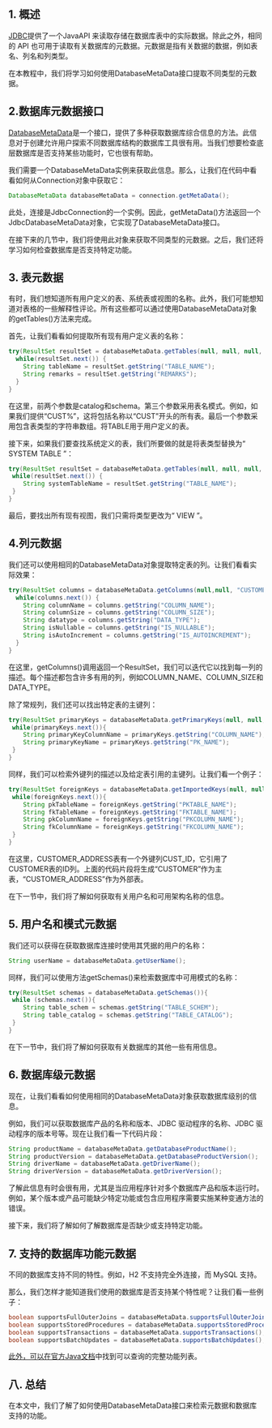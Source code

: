 ## 1. 概述

[JDBC](https://www.baeldung.com/java-jdbc)提供了一个JavaAPI 来读取存储在数据库表中的实际数据。除此之外，相同的 API 也可用于读取有关数据库的元数据。元数据是指有关数据的数据，例如表名、列名和列类型。

在本教程中，我们将学习如何使用DatabaseMetaData接口提取不同类型的元数据。

## 2.数据库元数据接口

[DatabaseMetaData](https://docs.oracle.com/en/java/javase/11/docs/api/java.sql/java/sql/DatabaseMetaData.html)是一个接口，提供了多种获取数据库综合信息的方法。此信息对于创建允许用户探索不同数据库结构的数据库工具很有用。当我们想要检查底层数据库是否支持某些功能时，它也很有帮助。

我们需要一个DatabaseMetaData实例来获取此信息。那么，让我们在代码中看看如何从Connection对象中获取它：

```java
DatabaseMetaData databaseMetaData = connection.getMetaData();
```

此处，连接是JdbcConnection的一个实例。因此，getMetaData()方法返回一个JdbcDatabaseMetaData对象，它实现了DatabaseMetaData接口。

在接下来的几节中，我们将使用此对象来获取不同类型的元数据。之后，我们还将学习如何检查数据库是否支持特定功能。

## 3. 表元数据

有时，我们想知道所有用户定义的表、系统表或视图的名称。此外，我们可能想知道对表格的一些解释性评论。所有这些都可以通过使用DatabaseMetaData对象的getTables()方法来完成。

首先，让我们看看如何提取所有现有用户定义表的名称：

```java
try(ResultSet resultSet = databaseMetaData.getTables(null, null, null, new String[]{"TABLE"})){ 
  while(resultSet.next()) { 
    String tableName = resultSet.getString("TABLE_NAME"); 
    String remarks = resultSet.getString("REMARKS"); 
  }
}
```

在这里，前两个参数是catalog和schema。第三个参数采用表名模式。例如，如果我们提供“CUST%”，这将包括名称以“CUST”开头的所有表。最后一个参数采用包含表类型的字符串数组。将TABLE用于用户定义的表。

接下来，如果我们要查找系统定义的表，我们所要做的就是将表类型替换为“ SYSTEM TABLE ”：

```java
try(ResultSet resultSet = databaseMetaData.getTables(null, null, null, new String[]{"SYSTEM TABLE"})){
 while(resultSet.next()) { 
    String systemTableName = resultSet.getString("TABLE_NAME"); 
 }
}
```

最后，要找出所有现有视图，我们只需将类型更改为“ VIEW ”。

## 4.列元数据

我们还可以使用相同的DatabaseMetaData对象提取特定表的列。让我们看看实际效果：

```java
try(ResultSet columns = databaseMetaData.getColumns(null,null, "CUSTOMER_ADDRESS", null)){
  while(columns.next()) {
    String columnName = columns.getString("COLUMN_NAME");
    String columnSize = columns.getString("COLUMN_SIZE");
    String datatype = columns.getString("DATA_TYPE");
    String isNullable = columns.getString("IS_NULLABLE");
    String isAutoIncrement = columns.getString("IS_AUTOINCREMENT");
  }
}
```

在这里，getColumns()调用返回一个ResultSet，我们可以迭代它以找到每一列的描述。每个描述都包含许多有用的列，例如COLUMN_NAME、COLUMN_SIZE和DATA_TYPE。

除了常规列，我们还可以找出特定表的主键列：

```java
try(ResultSet primaryKeys = databaseMetaData.getPrimaryKeys(null, null, "CUSTOMER_ADDRESS")){ 
 while(primaryKeys.next()){ 
    String primaryKeyColumnName = primaryKeys.getString("COLUMN_NAME"); 
    String primaryKeyName = primaryKeys.getString("PK_NAME"); 
 }
}
```

同样，我们可以检索外键列的描述以及给定表引用的主键列。让我们看一个例子：

```java
try(ResultSet foreignKeys = databaseMetaData.getImportedKeys(null, null, "CUSTOMER_ADDRESS")){
 while(foreignKeys.next()){
    String pkTableName = foreignKeys.getString("PKTABLE_NAME");
    String fkTableName = foreignKeys.getString("FKTABLE_NAME");
    String pkColumnName = foreignKeys.getString("PKCOLUMN_NAME");
    String fkColumnName = foreignKeys.getString("FKCOLUMN_NAME");
 }
}
```

在这里，CUSTOMER_ADDRESS表有一个外键列CUST_ID，它引用了CUSTOMER表的ID列。上面的代码片段将生成“CUSTOMER”作为主表，“CUSTOMER_ADDRESS”作为外部表。

在下一节中，我们将了解如何获取有关用户名和可用架构名称的信息。

## 5. 用户名和模式元数据

我们还可以获得在获取数据库连接时使用其凭据的用户的名称：

```java
String userName = databaseMetaData.getUserName();
```

同样，我们可以使用方法getSchemas()来检索数据库中可用模式的名称：

```java
try(ResultSet schemas = databaseMetaData.getSchemas()){
 while (schemas.next()){
    String table_schem = schemas.getString("TABLE_SCHEM");
    String table_catalog = schemas.getString("TABLE_CATALOG");
 }
}
```

在下一节中，我们将了解如何获取有关数据库的其他一些有用信息。

## 6. 数据库级元数据

现在，让我们看看如何使用相同的DatabaseMetaData对象获取数据库级别的信息。

例如，我们可以获取数据库产品的名称和版本、JDBC 驱动程序的名称、JDBC 驱动程序的版本号等。现在让我们看一下代码片段：

```java
String productName = databaseMetaData.getDatabaseProductName();
String productVersion = databaseMetaData.getDatabaseProductVersion();
String driverName = databaseMetaData.getDriverName();
String driverVersion = databaseMetaData.getDriverVersion();
```

了解此信息有时会很有用，尤其是当应用程序针对多个数据库产品和版本运行时。例如，某个版本或产品可能缺少特定功能或包含应用程序需要实施某种变通方法的错误。

接下来，我们将了解如何了解数据库是否缺少或支持特定功能。

## 7. 支持的数据库功能元数据

不同的数据库支持不同的特性。例如，H2 不支持完全外连接，而 MySQL 支持。

那么，我们怎样才能知道我们使用的数据库是否支持某个特性呢？让我们看一些例子：

```java
boolean supportsFullOuterJoins = databaseMetaData.supportsFullOuterJoins();
boolean supportsStoredProcedures = databaseMetaData.supportsStoredProcedures();
boolean supportsTransactions = databaseMetaData.supportsTransactions();
boolean supportsBatchUpdates = databaseMetaData.supportsBatchUpdates();
```

[此外，可以在官方Java文档](https://docs.oracle.com/en/java/javase/11/docs/api/java.sql/java/sql/DatabaseMetaData.html)中找到可以查询的完整功能列表。

## 八. 总结

在本文中，我们了解了如何使用DatabaseMetaData接口来检索元数据和数据库支持的功能。